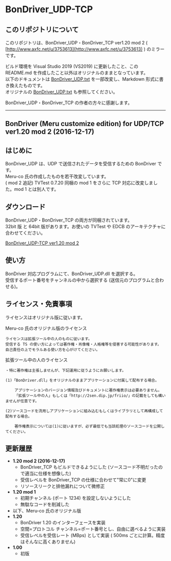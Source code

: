 
# BonDriver_UDP-TCP

## このリポジトリについて

このリポジトリは、BonDriver_UDP・BonDriver_TCP ver1.20 mod 2 ( [http://www.axfc.net/u/3753613](http://www.axfc.net/u/3753613) ) のミラーです。

ビルド環境を Visual Studio 2019 (VS2019) に更新したこと、この README.md を作成したこと以外はオリジナルのままとなっています。  
以下のドキュメントは [BonDriver_UDP.txt](BonDriver_UDP.txt) を一部改変し、Markdown 形式に書き換えたものです。  
オリジナルの [BonDriver_UDP.txt](BonDriver_UDP.txt) も参照してください。

BonDriver_UDP・BonDriver_TCP の作者の方々に感謝します。

----

## BonDriver (Meru customize edition) for UDP/TCP ver1.20 mod 2 (2016-12-17)

## はじめに

BonDriver_UDP は、UDP で送信されたデータを受信するための BonDriver です。  
Meru-co 氏の作成したものを若干改変しています。  
( mod 2 追記) TVTest 0.7.20 同梱の mod 1 をさらに TCP 対応に改変しました。mod 1 とは別人です。

## ダウンロード

BonDriver_UDP・BonDriver_TCP の両方が同梱されています。  
32bit 版 と 64bit 版があります。お使いの TVTest や EDCB のアーキテクチャに合わせてください。

[BonDriver_UDP-TCP ver1.20 mod 2](https://github.com/tsukumijima/BonDriver_UDP-TCP/releases/download/v1.20-mod2/BonDriver_UDP-TCP_v1.20-mod2.zip)

## 使い方

BonDriver 対応プログラムにて、BonDriver_UDP.dll を選択する。  
受信するポート番号をチャンネルの中から選択する (送信元のプログラムと合わせる)。  

## ライセンス・免責事項

ライセンスはオリジナル版に従います。

Meru-co 氏のオリジナル版のライセンス

    ライセンスは拡張ツール中の人のものに従います。
    受信する TS の使い方によっては著作権・肖像権・人格権等を侵害する可能性があります。
    自己責任の上でモラルある使い方を心がけてください。

  拡張ツール中の人のライセンス

    ・特に著作権は主張しませんが、下記運用に従うようにお願いします。

    (1)「BonDriver.dll」をオリジナルのままアプリケーションに付属して配布する場合。

        アプリケーションのバージョン情報及びドキュメントに著作権表示は必要ありません。
        「拡張ツール中の人」もしくは「http://2sen.dip.jp/friio/」の記載をしても構いませんが任意です。

    (2)ソースコードを流用しアプリケーションに組み込むもしくはライブラリとして再構成して配布する場合。

        著作権表示については(1)に従いますが、必ず最低でも当該処理のソースコードを公開してください。


## 更新履歴

- **1.20 mod 2 (2016-12-17)**
  - BonDriver_TCP もビルドできるようにした (ソースコード不明だったので適当に仕様を想像した)
  - 受信レベルを BonDriver_TCP の仕様に合わせて"常に0"に変更
  - リソースリークと排他漏れについて微修正
- **1.20 mod 1**
  - 初期チャンネル (ポート 1234) を設定しないようにした
  - 無駄なコードを削減した
- 以下、Meru-co 氏のオリジナル版
- **1.20**
  - BonDriver 1.20 のインターフェースを実装
  - 空間=プロトコル チャンネル=ポート番号とし、自由に選べるように実装
  - 受信レベルを受信レート (MBps) として実装 ( 500ms ごとに計算。精度はそんなに高くありません)
- **1.00**
  - 初版
